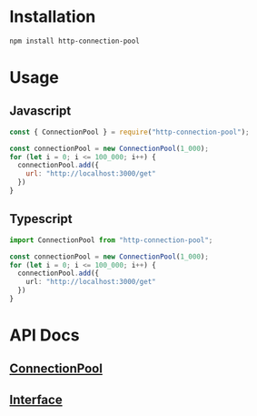 # Installation
```bash
npm install http-connection-pool
```

# Usage
## Javascript
```javascript
const { ConnectionPool } = require("http-connection-pool");

const connectionPool = new ConnectionPool(1_000);
for (let i = 0; i <= 100_000; i++) {
  connectionPool.add({
    url: "http://localhost:3000/get"
  })
}
```
## Typescript
```typescript
import ConnectionPool from "http-connection-pool";

const connectionPool = new ConnectionPool(1_000);
for (let i = 0; i <= 100_000; i++) {
  connectionPool.add({
    url: "http://localhost:3000/get"
  })
}
```

# API Docs
## [ConnectionPool](./2-ConnectionPool.md)
## [Interface](./3-Interface.md)